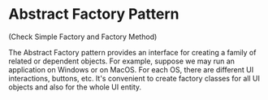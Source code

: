 # Abstract Factory Pattern

(Check Simple Factory and Factory Method)

The Abstract Factory pattern provides an interface for creating a family of related or dependent objects. For example, suppose we may run an application on Windows or on MacOS. For each OS, there are different UI interactions, buttons, etc. It's convenient to create factory classes for all UI objects and also for the whole UI entity.